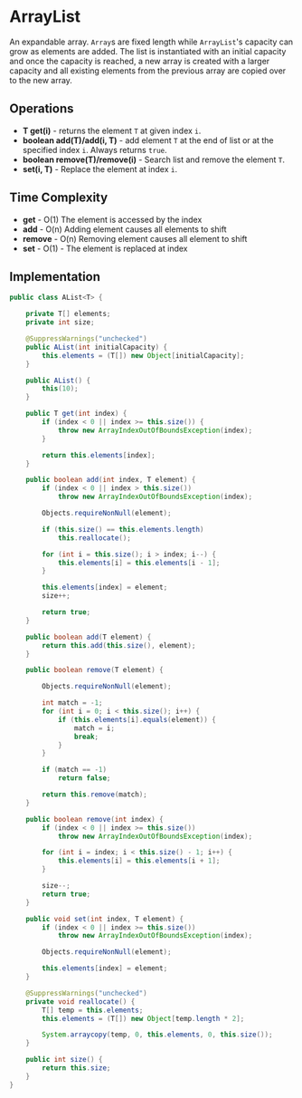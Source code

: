 # ArrayList

An expandable array. `Array`s are fixed length while `ArrayList`'s capacity can grow as elements are added. The list is instantiated with an initial capacity and once the capacity is reached, a new array is created with a larger capacity and all existing elements from the previous array are copied over to the new array.

## Operations

- **T get(i)** - returns the element `T` at given index `i`.
- **boolean add(T)/add(i, T)** - add element `T` at the end of list or at the specified index `i`. Always returns `true`.
- **boolean remove(T)/remove(i)** - Search list and remove the element `T`.
- **set(i, T)** - Replace the element at index `i`.

## Time Complexity

- **get** - O(1) The element is accessed by the index
- **add** - O(n) Adding element causes all elements to shift
- **remove** - O(n) Removing element causes all element to shift
- **set** - O(1) - The element is replaced at index

## Implementation

``` java
public class AList<T> {

    private T[] elements;
    private int size;

    @SuppressWarnings("unchecked")
    public AList(int initialCapacity) {
        this.elements = (T[]) new Object[initialCapacity];
    }

    public AList() {
        this(10);
    }

    public T get(int index) {
        if (index < 0 || index >= this.size()) {
            throw new ArrayIndexOutOfBoundsException(index);
        }

        return this.elements[index];
    }

    public boolean add(int index, T element) {
        if (index < 0 || index > this.size())
            throw new ArrayIndexOutOfBoundsException(index);

        Objects.requireNonNull(element);

        if (this.size() == this.elements.length)
            this.reallocate();

        for (int i = this.size(); i > index; i--) {
            this.elements[i] = this.elements[i - 1];
        }

        this.elements[index] = element;
        size++;

        return true;
    }

    public boolean add(T element) {
        return this.add(this.size(), element);
    }

    public boolean remove(T element) {

        Objects.requireNonNull(element);

        int match = -1;
        for (int i = 0; i < this.size(); i++) {
            if (this.elements[i].equals(element)) {
                match = i;
                break;
            }
        }

        if (match == -1)
            return false;

        return this.remove(match);
    }

    public boolean remove(int index) {
        if (index < 0 || index >= this.size())
            throw new ArrayIndexOutOfBoundsException(index);

        for (int i = index; i < this.size() - 1; i++) {
            this.elements[i] = this.elements[i + 1];
        }

        size--;
        return true;
    }

    public void set(int index, T element) {
        if (index < 0 || index >= this.size())
            throw new ArrayIndexOutOfBoundsException(index);

        Objects.requireNonNull(element);

        this.elements[index] = element;
    }

    @SuppressWarnings("unchecked")
    private void reallocate() {
        T[] temp = this.elements;
        this.elements = (T[]) new Object[temp.length * 2];

        System.arraycopy(temp, 0, this.elements, 0, this.size());
    }

    public int size() {
        return this.size;
    }
}
```